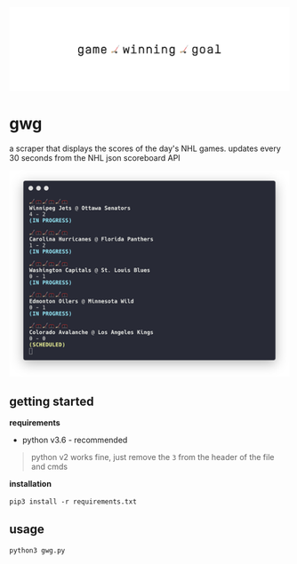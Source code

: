 ![banner](banner.png)

# gwg

a scraper that displays the scores of the day's NHL games. updates every 30 seconds from the NHL json scoreboard API

<img src="./term.png" width="600" />

## getting started

**requirements**

* python v3.6 - recommended

> python v2 works fine, just remove the `3` from the header of the file and cmds

**installation**

`pip3 install -r requirements.txt`

## usage

```bash
python3 gwg.py
```